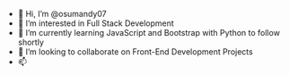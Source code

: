 - 👋 Hi, I’m @osumandy07
- 👀 I’m interested in Full Stack Development
- 🌱 I’m currently learning JavaScript and Bootstrap with Python to follow shortly
- 💞️ I’m looking to collaborate on Front-End Development Projects
- 📫 

<!---
osumandy07/osumandy07 is a ✨ special ✨ repository because its `README.md` (this file) appears on your GitHub profile.
You can click the Preview link to take a look at your changes.
--->
